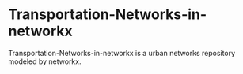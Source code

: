 # Transportation-Networks-in-networkx
Transportation-Networks-in-networkx is a urban networks repository modeled by networkx.
